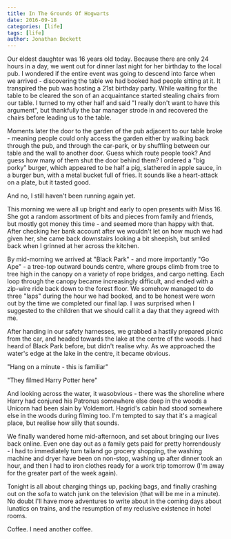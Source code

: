 ```yaml
---
title: In The Grounds Of Hogwarts
date: 2016-09-18
categories: [life]
tags: [life]
author: Jonathan Beckett
---
```


Our eldest daughter was 16 years old today. Because there are only 24 hours in a day, we went out for dinner last night for her birthday to the local pub. I wondered if the entire event was going to descend into farce when we arrived - discovering the table we had booked had people sitting at it. It transpired the pub was hosting a 21st birthday party. While waiting for the table to be cleared the son of an acquaintance started stealing chairs from our table. I turned to my other half and said "I really don't want to have this argument", but thankfully the bar manager strode in and recovered the chairs before leading us to the table.

Moments later the door to the garden of the pub adjacent to our table broke - meaning people could only access the garden either by walking back through the pub, and through the car-park, or by shuffling between our table and the wall to another door. Guess which route people took? And guess how many of them shut the door behind them? I ordered a "big porky" burger, which appeared to be half a pig, slathered in apple sauce, in a burger bun, with a metal bucket full of fries. It sounds like a heart-attack on a plate, but it tasted good.

And no, I still haven't been running again yet.

This morning we were all up bright and early to open presents with Miss 16. She got a random assortment of bits and pieces from family and friends, but mostly got money this time - and seemed more than happy with that. After checking her bank account after we wouldn't let on how much we had given her, she came back downstairs looking a bit sheepish, but smiled back when I grinned at her across the kitchen.

By mid-morning we arrived at "Black Park" - and more importantly "Go Ape" - a tree-top outward bounds centre, where groups climb from tree to tree high in the canopy on a variety of rope bridges, and cargo netting. Each loop through the canopy became increasingly difficult, and ended with a zip-wire ride back down to the forest floor. We somehow managed to do three "laps" during the hour we had booked, and to be honest were worn out by the time we completed our final lap. I was surprised when I suggested to the children that we should call it a day that they agreed with me.

After handing in our safety harnesses, we grabbed a hastily prepared picnic from the car, and headed towards the lake at the centre of the woods. I had heard of Black Park before, but didn't realise why. As we approached the water's edge at the lake in the centre, it became obvious.

"Hang on a minute - this is familiar"

"They filmed Harry Potter here"

And looking across the water, it wasobvious - there was the shoreline where Harry had conjured his Patronus somewhere else deep in the woods a Unicorn had been slain by Voldemort. Hagrid's cabin had stood somewhere else in the woods during filming too. I'm tempted to say that it's a magical place, but realise how silly that sounds.

We finally wandered home mid-afternoon, and set about bringing our lives back online. Even one day out as a family gets paid for pretty horrendously - I had to immediately turn tailand go grocery shopping, the washing machine and dryer have been on non-stop, washing up after dinner took an hour, and then I had to iron clothes ready for a work trip tomorrow (I'm away for the greater part of the week again).

Tonight is all about charging things up, packing bags, and finally crashing out on the sofa to watch junk on the television (that will be me in a minute). No doubt I'll have more adventures to write about in the coming days about lunatics on trains, and the resumption of my reclusive existence in hotel rooms.

Coffee. I need another coffee.